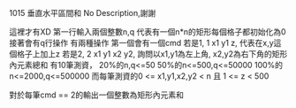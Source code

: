 1015 垂直水平區間和
No Description,謝謝

這裡才有XD
第一行輸入兩個整數n,q
代表有一個n*n的矩形每個格子都初始化為0
接著會有q行操作
有兩種操作
第一個會有一個cmd
若是1, 1 x1 y1 z, 代表在x,y這個格子上加上z
若是2, 2 x1 y1 x2 y2, 詢問以x1,y1為左上角, x2,y2為右下角的矩形內元素總和
有10筆測資，
20%的n,q<=50
50%的n<=500,q<=50000
100%的n<=2000,q<=500000
而每筆測資的0 <= x1,y1,x2,y2 < n 且 1 <= z < 500

對於每筆cmd == 2的輸出一個整數為矩形內元素和
